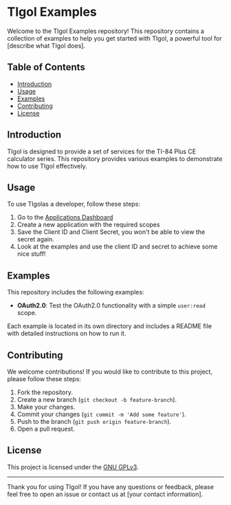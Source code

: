 # TIgol Examples

Welcome to the TIgol Examples repository! This repository contains a collection of examples to help you get started with TIgol, a powerful tool for [describe what TIgol does].

## Table of Contents

- [Introduction](#introduction)
- [Usage](#usage)
- [Examples](#examples)
- [Contributing](#contributing)
- [License](#license)

## Introduction

TIgol is designed to provide a set of services for the TI-84 Plus CE calculator series. This repository provides various examples to demonstrate how to use TIgol effectively.

## Usage

To use TIgolas a developer, follow these steps:

1. Go to the [Applications Dashboard](https://tigol.net/dashboard/applications)
2. Create a new application with the required scopes
3. Save the Client ID and Client Secret, you won't be able to view the secret again.
4. Look at the examples and use the client ID and secret to achieve some nice stuff!

## Examples

This repository includes the following examples:

- **OAuth2.0**: Test the OAuth2.0 functionality with a simple `user:read` scope.

Each example is located in its own directory and includes a README file with detailed instructions on how to run it.

## Contributing

We welcome contributions! If you would like to contribute to this project, please follow these steps:

1. Fork the repository.
2. Create a new branch (`git checkout -b feature-branch`).
3. Make your changes.
4. Commit your changes (`git commit -m 'Add some feature'`).
5. Push to the branch (`git push origin feature-branch`).
6. Open a pull request.

## License

This project is licensed under the [GNU GPLv3](LICENSE).

---

Thank you for using TIgol! If you have any questions or feedback, please feel free to open an issue or contact us at [your contact information].
